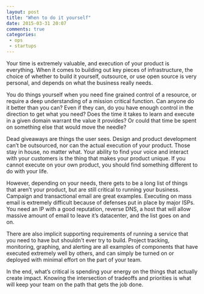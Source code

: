```yaml
---
layout: post
title: "When to do it yourself"
date: 2015-03-31 20:07
comments: true
categories:
 - ops
 - startups
---
```


Your time is extremely valuable, and execution of your product is everything.
When it comes to building out key pieces of infrastructure, the choice of
whether to build it yourself, outsource, or use open source is very personal,
and depends on what the business really needs.

You do things yourself when you need fine grained control of a resource, or
require a deep understanding of a mission critical function. Can anyone do it
better than you can? Even if they can, do you have enough control in the
direction to get what you need? Does the time it takes to learn and execute in a
given domain warrant the value it provides? Or could that time be spent on
something else that would move the needle?

Dead giveaways are things the user sees. Design and product development can’t be
outsourced, nor can the actual execution of your product. Those stay in house,
no matter what. Your ability to find your voice and interact with your customers
is the thing that makes your product unique. If you cannot execute on your own
product, you should find something different to do with your life.

However, depending on your needs, there gets to be a long list of things that
aren’t your product, but are still critical to running your business. Campaign
and transactional email are great examples. Executing on mass email is extremely
difficult because of defenses put in place by major ISPs. You need an IP with a
good reputation, reverse DNS, a host that will allow massive amount of email to
leave it’s datacenter, and the list goes on and on.

There are also implicit supporting requirements of running a service that you
need to have but shouldn't ever try to build. Project tracking, monitoring,
graphing, and alerting are all examples of components that have executed
extremely well by others, and can simply be turned on or deployed with minimal
effort on the part of your team.

In the end, what’s critical is spending your energy on the things that actually
create impact. Knowing the intersection of tradeoffs and priorities is what will
keep your team on the path that gets the job done.
